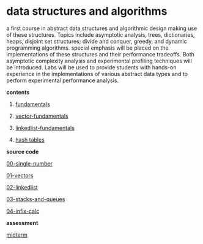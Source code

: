 # data structures and algorithms

a first course in abstract data structures and algorithmic design making use of these structures. Topics include asymptotic analysis, trees, dictionaries, heaps, disjoint set structures; divide and conquer, greedy, and dynamic programming algorithms. special emphasis will be placed on the implementations of these structures and their performance tradeoffs. Both asymptotic complexity analysis and experimental profiling techniques will be introduced. Labs will be used to provide students with hands-on experience in the implementations of various abstract data types and to perform experimental performance analysis.

**contents**

1.  [fundamentals](./00-fundamentals/)

2.  [vector-fundamentals](./01-vectors/)

3.  [linkedlist-fundamentals](./02-linked-list/)

4.  [hash tables](./05-hash-table)

**source code**

[00-single-number](./src/00-single-number/)

[01-vectors](./src/01-vectors/)

[02-linkedlist](./src/02-linkedlist/)

[03-stacks-and-queues](./src/03-stack-and-queue/)

[04-infix-calc](./src/04-hash-table/)

**assessment**

[midterm](./other/)
